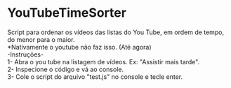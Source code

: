 # YouTubeTimeSorter
Script para ordenar os vídeos das listas do You Tube, em ordem de tempo, do menor para o maior. <br/>
*Nativamente o youtube não faz isso. (Até agora) <br/>
-Instruções- <br/>
1- Abra o you tube na listagem de vídeos. Ex: "Assistir mais tarde". <br/>
2- Inspecione o código e vá ao console. <br/>
3- Cole o script do arquivo "test.js" no console e tecle enter. <br/>
